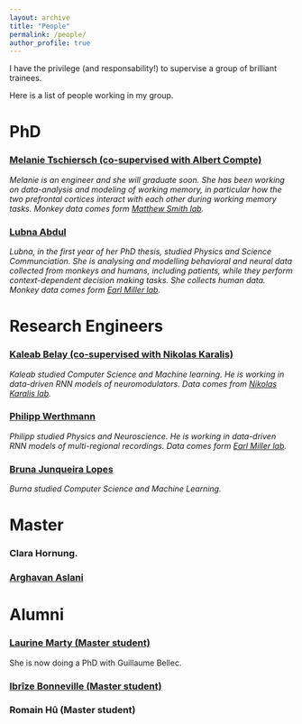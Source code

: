 ```yaml
---
layout: archive
title: "People"
permalink: /people/
author_profile: true
---
```



I have the privilege (and responsability!) to supervise a group of brilliant trainees.

Here is a list of people working in my group.

# PhD
### [Melanie Tschiersch (co-supervised with Albert Compte)](https://braincircuitsbehavior.org/people-posts/melanie-tschiersch-hj27a)
_Melanie is an engineer and she will graduate soon. She has been working on data-analysis and modeling of working memory, in particular how the two prefrontal cortices interact with each other during working memory tasks. Monkey data comes form [Matthew Smith lab](https://www.cmu.edu/bme/People/Faculty/profile/msmith.html)._
### [Lubna Abdul](https://projects.learningplanetinstitute.org/projects/a-cross-species-approach-to-investigate-altern/summary)
_Lubna, in the first year of her PhD thesis, studied Physics and Science Communciation. She is analysing and modelling behavioral and neural data collected from monkeys and humans, including patients, while they perform context-dependent decision making tasks. She collects human data. Monkey data comes form [Earl Miller lab](https://ekmillerlab.mit.edu/earl-miller/)._
# Research Engineers
### [Kaleab Belay (co-supervised with Nikolas Karalis)](https://scholar.google.com/citations?user=p5XB7SYAAAAJ&hl=en)
_Kaleab studied Computer Science and Machine learning. He is working in data-driven RNN models of neuromodulators. Data comes from [Nikolas Karalis lab](https://www.neuronaldynamics.eu/team/nikolas)._
### [Philipp Werthmann](https://www.researchgate.net/profile/Philipp-Werthmann)
_Philipp studied Physics and Neuroscience. He is working in data-driven RNN models of multi-regional recordings. Data comes form [Earl Miller lab](https://ekmillerlab.mit.edu/earl-miller/)._
### [Bruna Junqueira Lopes](https://scholar.google.com/citations?user=jEdxv3UAAAAJ&hl=en)
_Burna studied Computer Science and Machine Learning._ 
# Master

### Clara Hornung.
### [Arghavan Aslani](https://scholar.google.com/citations?user=G9CAbhIAAAAJ&hl=en)
# Alumni

### [Laurine Marty (Master student)](https://fr.linkedin.com/in/laurine-marty)
<!-- :_Laurine studies Computer Science and Cognitive Neuroscience. Her thesis was about foundation models, specificaly transformers, of neuroimaging data. Data was form [Michael Pereira](https://neurosciences.univ-grenoble-alpes.fr/en/michael-pereira) lab._  -->

She is now doing a PhD with Guillaume Bellec.

### [Ibrîze Bonneville (Master student)](https://fr.linkedin.com/in/ibr%C3%AEze-bonneville-993a37217)
<!-- _Ibrîze studied Math, Life Sciences and Biomedical Engineering. In her thesis, she used data-driven RNN to model behaivoral data.  Data was form [Gouki Okazawa]([https://neurosciences.univ-grenoble-alpes.fr/en/michael-pereira](https://www.g-okazawa-lab.net/)) lab._-->
### Romain Hû (Master student)
<!--_Romain studied Medicine and Math. He was doing is Master in Math and AI. He got first-hand experience with analysing and modeling single-unit recordings from human patients during working memory tasks. Data came from [Jan Kaminski lab](https://www.jankaminski.com/news)._-->

